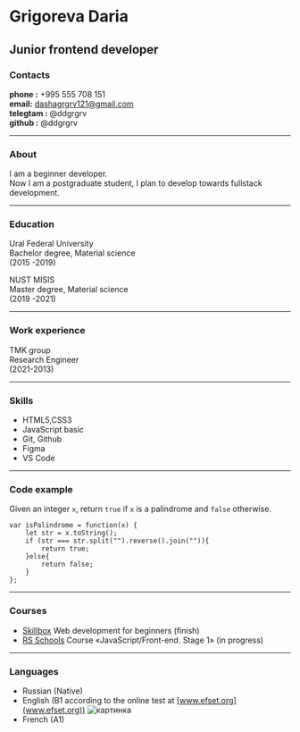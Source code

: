 
# Grigoreva Daria

## Junior frontend developer

### Contacts

__phone :__ +995 555 708 151 <br>
__email:__ dashagrgrv121@gmail.com <br>
__telegtam :__ @ddgrgrv <br>
__github :__ @ddgrgrv <br>

---
### About
I am a beginner developer.<br> Now I am a postgraduate student, I plan to develop towards fullstack development.

---
### Education
Ural Federal University<br>
Bachelor degree, Material science<br>
(2015 -2019)

NUST MISIS<br>
Master degree, Material science<br>
(2019 -2021)

---
### Work experience

TMK group<br>
Research Engineer<br>
(2021-2013)

---
### Skills
* HTML5,CSS3
* JavaScript basic
* Git, Github
* Figma
* VS Code

---
### Code example
Given an integer `x`, return `true` if `x` is a palindrome and `false` otherwise.

```
var isPalindrome = function(x) {
    let str = x.toString();
    if (str === str.split("").reverse().join("")){
        return true;
    }else{
        return false;
    }
};
```
---
### Courses
* [Skillbox](https://skillbox.ru/) Web development for beginners (finish) 
* [RS Schools](https://rs.school/) Course «JavaScript/Front-end. Stage 1» (in progress)

---
### Languages
* Russian (Native)
* English (B1 according to the online test at [www.efset.org](www.efset.org)) ![картинка](https://media.licdn.com/dms/image/sync/C5627AQG9dTaUjbkNeg/articleshare-shrink_800/0/1678423624892?e=1679061600&v=beta&t=BPkX9MrARwfgaROGSSFAAXSY4kkSOIKHvb2rq8kVawg)
* French (A1)